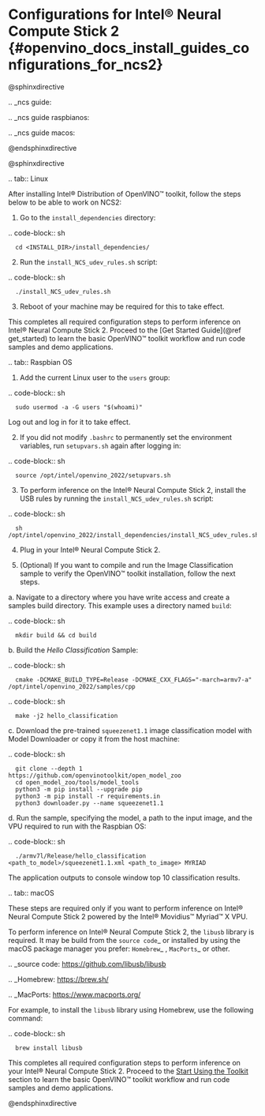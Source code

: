 # Configurations for Intel® Neural Compute Stick 2 {#openvino_docs_install_guides_configurations_for_ncs2}

@sphinxdirective

.. _ncs guide:

.. _ncs guide raspbianos:

.. _ncs guide macos:

@endsphinxdirective


@sphinxdirective

.. tab:: Linux

   After installing Intel® Distribution of OpenVINO™ toolkit, follow the steps below to be able to work on NCS2:

   1. Go to the `install_dependencies` directory:

   .. code-block:: sh

      cd <INSTALL_DIR>/install_dependencies/

   2. Run the `install_NCS_udev_rules.sh` script:

   .. code-block:: sh

      ./install_NCS_udev_rules.sh

   3. Reboot of your machine may be required for this to take effect.

   This completes all required configuration steps to perform inference on Intel® Neural Compute Stick 2. 
   Proceed to the [Get Started Guide](@ref get_started) to learn the basic OpenVINO™ toolkit workflow and run code samples and demo applications.

.. tab:: Raspbian OS

   1. Add the current Linux user to the `users` group:

   .. code-block:: sh

      sudo usermod -a -G users "$(whoami)"

   Log out and log in for it to take effect.

   2. If you did not modify `.bashrc` to permanently set the environment variables, run `setupvars.sh` again after logging in:

   .. code-block:: sh

      source /opt/intel/openvino_2022/setupvars.sh
   
   3. To perform inference on the Intel® Neural Compute Stick 2, install the USB rules by running the `install_NCS_udev_rules.sh` script:

   .. code-block:: sh

      sh /opt/intel/openvino_2022/install_dependencies/install_NCS_udev_rules.sh

   4. Plug in your Intel® Neural Compute Stick 2.

   5. (Optional) If you want to compile and run the Image Classification sample to verify the OpenVINO™ toolkit installation, follow the next steps.

   a. Navigate to a directory where you have write access and create a samples build directory. This example uses a directory named `build`:

   .. code-block:: sh

      mkdir build && cd build

   b. Build the *Hello Classification* Sample:

   .. code-block:: sh

      cmake -DCMAKE_BUILD_TYPE=Release -DCMAKE_CXX_FLAGS="-march=armv7-a" /opt/intel/openvino_2022/samples/cpp
   
   .. code-block:: sh

      make -j2 hello_classification

   c. Download the pre-trained `squeezenet1.1` image classification model with Model Downloader or copy it from the host machine:

   .. code-block:: sh

      git clone --depth 1 https://github.com/openvinotoolkit/open_model_zoo
      cd open_model_zoo/tools/model_tools
      python3 -m pip install --upgrade pip
      python3 -m pip install -r requirements.in
      python3 downloader.py --name squeezenet1.1 

   d. Run the sample, specifying the model, a path to the input image, and the VPU required to run with the Raspbian OS:
   
   .. code-block:: sh

      ./armv7l/Release/hello_classification <path_to_model>/squeezenet1.1.xml <path_to_image> MYRIAD

   The application outputs to console window top 10 classification results.

.. tab:: macOS

   These steps are required only if you want to perform inference on Intel® Neural Compute Stick 2 powered by the Intel® Movidius™ Myriad™ X VPU.

   To perform inference on Intel® Neural Compute Stick 2, the `libusb` library is required. It may be build from the `source code`_ or installed by using the macOS package manager you prefer: `Homebrew`_ , `MacPorts`_ or other.

   .. _source code: https://github.com/libusb/libusb

   .. _Homebrew: https://brew.sh/

   .. _MacPorts: https://www.macports.org/

   For example, to install the `libusb` library using Homebrew, use the following command:

   .. code-block:: sh

      brew install libusb

   This completes all required configuration steps to perform inference on your Intel® Neural Compute Stick 2.
   Proceed to the <a href="openvino_docs_install_guides_installing_openvino_macos.html#get-started">Start Using the Toolkit</a> section to learn the basic OpenVINO™ toolkit workflow and run code samples and demo applications.


@endsphinxdirective